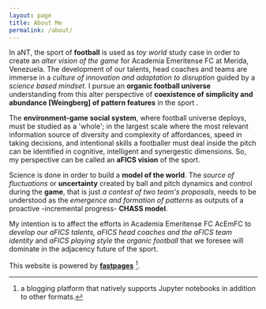 ```yaml
---
layout: page
title: About Me
permalink: /about/
---
```


In aNT, the sport of **football** is used as *toy world* study case in order to create an *alter vision of the game* for Academia Emeritense FC at Merida, Venezuela. The development of our talents, head coaches and teams are immerse in a *culture of innovation and adaptation to disruption* guided by a *science based mindset*. I pursue an **organic football universe** understanding from this alter perspective of **coexistence of simplicity and abundance [Weingberg] of pattern features** in the sport .

The **environment-game social system**, where football universe deploys, must be studied as a 'whole'; in the largest scale where the most relevant information source of diversity and complexity of affordances, speed in taking decisions, and intentional skills a footballer must deal inside the pitch can be identified in cognitive, intelligent and synergestic dimensions. So, my perspective can be called an **aFICS vision** of the sport.

Science is done in order to build a **model of the world**. The *source of fluctuations* or **uncertainty** created by ball and pitch dynamics and control during the **game**, that is just *a contest of two team's proposals*, needs to be understood as the *emergence and formation of patterns* as outputs of a proactive -incremental progress- **CHASS model**.

My intention is to affect the efforts in Academia Emeritense FC AcEmFC to *develop our aFICS talents, aFICS head coaches and the aFICS team identity* and *aFICS playing style* the *organic football* that we foresee will dominate in the adjacency future of the sport.

This website is powered by **[fastpages](https://github.com/fastai/fastpages)** [^1].



[^1]:a blogging platform that natively supports Jupyter notebooks in addition to other formats.

